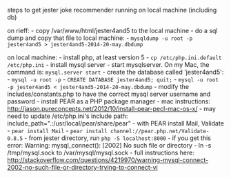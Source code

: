 steps to get jester joke recommender running on local machine (including db)

on rieff:
	- copy /var/www/html/jester4and5 to the local machine
	- do a sql dump and copy that file to local machine:
	  - `mysqldump -u root -p jester4and5 > jester4and5-2014-20-may.dbdump`

on local machine:
	- install php, at least version 5
	  - `cp /etc/php.ini.default /etc/php.ini`
	- install mysql server
	- start mysqlserver. On my Mac, the command is: `mysql.server start`
	- create the database called 'jester4and5':
	  - `mysql -u root -p`
	  - `CREATE DATABASE jester4and5; quit;`
	- `mysql -u root -p jester4and5 < jester4and5-2014-20-may.dbdump`
	- modify the includes/constants.php to have the correct mysql server username and password
	- install PEAR as a PHP package manager
		- mac instructions: http://jason.pureconcepts.net/2012/10/install-pear-pecl-mac-os-x/
		- may need to update /etc/php.ini's include path:
		 include_path=".:/usr/local/pear/share/pear"
	- with PEAR install Mail, Validate
		- `pear install Mail`
		- `pear install channel://pear.php.net/Validate-0.8.5`
	- from jester directory, run `php -S localhost:8000`
	- if you get this error: Warning: mysql_connect(): [2002] No such file or directory
		- ln -s /tmp/mysql.sock to /var/mysql/mysql.sock
		- full instructions here: http://stackoverflow.com/questions/4219970/warning-mysql-connect-2002-no-such-file-or-directory-trying-to-connect-vi

